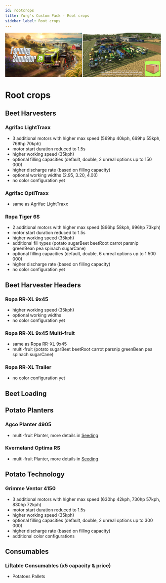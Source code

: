 ```yaml
---
id: rootcrops
title: Yurg's Custom Pack - Root crops
sidebar_label: Root crops
---
```

[![](modHeader.png)](modScreen.png)
# Root crops

## Beet Harvesters

### Agrifac LightTraxx
- 3 additional motors with higher max speed (569hp 40kph, 669hp 55kph, 769hp 70kph)
- motor start duration reduced to 1.5s
- higher working speed (35kph)
- optional filling capacities (default, double, 2 unreal options up to 150 000)
- higher discharge rate (based on filling capacity)
- optional working widths (2.95, 3.20, 4.00)
- no color configuration yet

### Agrifac OptiTraxx
- same as Agrifac LightTraxx

### Ropa Tiger 6S
- 2 additional motors with higher max speed (896hp 58kph, 996hp 73kph)
- motor start duration reduced to 1.5s
- higher working speed (35kph)
- additional fill types (potato sugarBeet beetRoot carrot parsnip greenBean pea spinach sugarCane)
- optional filling capacities (default, double, 6 unreal options up to 1 500 000)
- higher discharge rate (based on filling capacity)
- no color configuration yet

## Beet Harvester Headers

### Ropa RR-XL 9x45
- higher working speed (35kph)
- optional working widths
- no color configuration yet

### Ropa RR-XL 9x45 Multi-fruit
- same as Ropa RR-XL 9x45
- multi-fruit (potato sugarBeet beetRoot carrot parsnip greenBean pea spinach sugarCane)

### Ropa RR-XL Trailer
- no color configuration yet

## Beet Loading


## Potato Planters

### Agco Planter 4905
- multi-fruit Planter, more details in [Seeding](SEEDING.md)

### Kverneland Optima RS
- multi-fruit Planter, more details in [Seeding](SEEDING.md)

## Potato Technology

### Grimme Ventor 4150
- 3 additional motors with higher max speed (630hp 42kph, 730hp 57kph, 830hp 72kph)
- motor start duration reduced to 1.5s
- higher working speed (35kph)
- optional filling capacities (default, double, 2 unreal options up to 300 000)
- higher discharge rate (based on filling capacity)
- additional color configurations

## Consumables

### Liftable Consumables (x5 capacity & price)
- Potatoes Pallets
